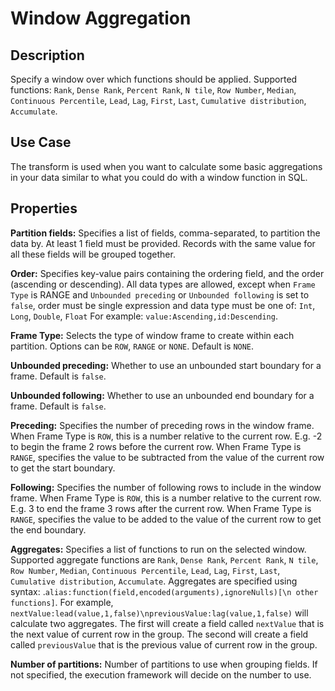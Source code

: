 # Window Aggregation


Description
-----------
Specify a window over which functions should be applied.
Supported functions: `Rank`, `Dense Rank`, `Percent Rank`, `N tile`, `Row Number`, `Median`, `Continuous Percentile`, `Lead`, `Lag`, `First`, `Last`, `Cumulative distribution`, `Accumulate`.

Use Case
--------
The transform is used when you want to calculate some basic aggregations in your data similar
to what you could do with a window function in SQL.

Properties
----------
**Partition fields:** Specifies a list of fields, comma-separated, to partition the data by. 
At least 1 field must be provided.
Records with the same value for all these fields will be grouped together.

**Order:** Specifies key-value pairs containing the ordering field, and the order (ascending or descending).
All data types are allowed, except when `Frame Type` is RANGE and `Unbounded preceding` or `Unbounded following`
is set to `false`, order must be single expression and data type must be one of: `Int`, `Long`, `Double`, `Float`
For example: `value:Ascending,id:Descending`.

**Frame Type:** Selects the type of window frame to create within each partition. Options can be `ROW`, `RANGE`
 or `NONE`. Default is `NONE`. 

**Unbounded preceding:** Whether to use an unbounded start boundary for a frame. Default is `false`.

**Unbounded following:** Whether to use an unbounded end boundary for a frame. Default is `false`.

**Preceding:** Specifies the number of preceding rows in the window frame. When Frame Type is `ROW`, this is a number
relative to the current row. E.g. -2 to begin the frame 2 rows before the current row. When Frame Type is `RANGE`, 
specifies the value to be subtracted from the value of the current row to get the start boundary.

**Following:** Specifies the number of following rows to include in the window frame. When Frame Type is `ROW`, this is 
a number relative to the current row. E.g. 3 to end the frame 3 rows after the current row. When Frame Type is `RANGE`, 
specifies the value to be added to the value of the current row to get the end boundary.


**Aggregates:** Specifies a list of functions to run on the selected window. Supported aggregate functions are `Rank`, 
`Dense Rank`, `Percent Rank`, `N tile`, `Row Number`, `Median`, `Continuous Percentile`, `Lead`, 
`Lag`, `First`, `Last`, `Cumulative distribution`, `Accumulate`. Aggregates are specified using syntax: 
.`alias:function(field,encoded(arguments),ignoreNulls)[\n other functions]`. For example, 
`nextValue:lead(value,1,false)\npreviousValue:lag(value,1,false)` will calculate two aggregates. The first will create a
field called `nextValue` that is the next value of current row in the group. The second will create a field called
`previousValue` that is the previous value of current row in the group.

**Number of partitions:** Number of partitions to use when grouping fields. If not specified, the execution
framework will decide on the number to use.

